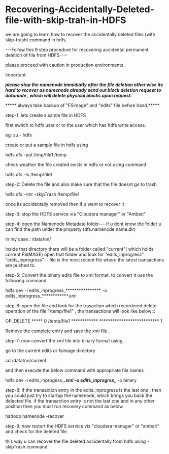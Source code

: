 # Recovering-Accidentally-Deleted-file-with-skip-trah-in-HDFS
we are going to learn how to recover the accidentally deleted files (with skip-trash) command in hdfs.


---Follow this 9 step procedure for recovering accidental permanent deletion of file from HDFS----

please proceed with caution in production environments .

Important:

*****please stop the namenode immidiatly after the file deletion other wise its hard to recover as namenode already send out block deletion 
request to datanode , which will delete physical blocks upon request.*****

***** always take backuo of "FSimage" and "edits" file before hand.*****

step-1: lets create a samle file in HDFS

   first switch to hdfs user or to the user which has hdfs write access.
   
   eg: su - hdfs
   
   create or put a sample file in hdfs using
   
   hdfs dfs -put /tmp/file1 /temp
   
   check weather the file created exists in hdfs or not using command
   
   hdfs dfs -ls /temp/file1
   
step-2: Delete the file and also make sure that the file doesnt go to trash.

   hdfs dfs -rmr -skipTrash /temp/file1
   
 once its accidentally removed then if u want to recover it 
 
step-3: stop the HDFS service via "Cloudera manager" or "Ambari"

step-4: open the Namenode Metadata folder--- if u dont know the folder u can find the path under the property (dfs.namenode.name.dir)

   In my case : /data/nn/
   
 Inside that directory there will be a folder called "current"( which holds current FSIMAGE) open that folder and look for "edits_inprogress". 
 "edits_inprogress"-- file is the most recent file where the latest transactions are pushed to.

step-5: Convert the binary edits file to xml format. to convert it use the following command

  hdfs oev -i edits_inprogress_**************** -o edits_inprogress_************.xml 
  
step-6: open the file and look for the trasaction which recordered delete operation of the file "/temp/file1" , the transactions will look like below:::

 <RECORD>
  <OPCODE>OP_DELETE</OPCODE>
  <DATA>
    <TXID>*****</TXID>
    <LENGTH>0</LENGTH>
    <PATH>/temp/file1</PATH>
    <TIMESTAMP>************</TIMESTAMP>
    <RPC_CLIENTID>***************************</RPC_CLIENTID>
    <RPC_CALLID>1</RPC_CALLID>
  </DATA>
 </RECORD>

Remove the complete entry and save the xml file .

step-7: now convert the xml file into binary format using,

 go to the current edits or fsimage directory 
 
 cd /data/nn/current 
 
 and then execute the below command with appropriate file names
 
 hdfs oev -i edits_inprogess_*************.xml -o edits_inprogrss_************* -p binary
 
step-8: if the transaction entry in the edits_inprogress is the last one , then you could just try to startup the namenode, which brings 
you back the delected file. 
 if the transaction entry is not the last one and in any other position then you must run recovery command as below
  
  hadoop namenode -recover
  
 step-9: now restart the HDFS service via "cloudera manager" or "ambari" and check for the deleted file.
 
 
 this way u can recover the file deleted accidentally from hdfs using -skipTrash command.
 
 


